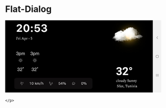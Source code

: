 # Flat-Dialog
<p align="center">
<img src="https://raw.githubusercontent.com/mejdi14/Android-Weather-Widget/master/images/weather.jpg"  >
	
	</p>
